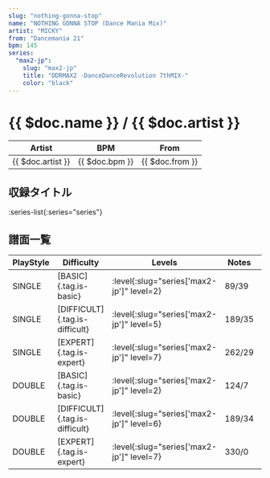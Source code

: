 ```yaml
---
slug: "nothing-gonna-stop"
name: "NOTHING GONNA STOP (Dance Mania Mix)"
artist: "MICKY"
from: "Dancemania 21"
bpm: 145
series:
  "max2-jp":
    slug: "max2-jp"
    title: "DDRMAX2 -DanceDanceRevolution 7thMIX-"
    color: "black"
---
```


# {{ $doc.name }} / {{ $doc.artist }}

|Artist|BPM|From|
|------|---|----|
|{{ $doc.artist }}|{{ $doc.bpm }}|{{ $doc.from }}|

## 収録タイトル

:series-list{:series="series"}

## 譜面一覧

|PlayStyle|Difficulty|Levels|Notes|Movie|
|---------|----------|------|-----|-----|
|SINGLE|[BASIC]{.tag.is-basic}|:level{:slug="series['max2-jp']" level=2}|89/39||
|SINGLE|[DIFFICULT]{.tag.is-difficult}|:level{:slug="series['max2-jp']" level=5}|189/35||
|SINGLE|[EXPERT]{.tag.is-expert}|:level{:slug="series['max2-jp']" level=7}|262/29||
|DOUBLE|[BASIC]{.tag.is-basic}|:level{:slug="series['max2-jp']" level=2}|124/7||
|DOUBLE|[DIFFICULT]{.tag.is-difficult}|:level{:slug="series['max2-jp']" level=6}|189/34||
|DOUBLE|[EXPERT]{.tag.is-expert}|:level{:slug="series['max2-jp']" level=7}|330/0||
